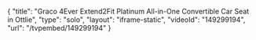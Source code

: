{
    "title": "Graco 4Ever Extend2Fit Platinum All-in-One Convertible Car Seat in Ottlie",
    "type": "solo",
    "layout": "iframe-static",
    "videoId": "149299194",
    "url": "\/tvpembed\/149299194"
}